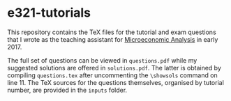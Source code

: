 # e321-tutorials

This repository contains the TeX files for the tutorial and exam questions that I wrote as the teaching assistant for [Microeconomic Analysis][e321] in early 2017.

The full set of questions can be viewed in `questions.pdf` while my suggested solutions are offered in `solutions.pdf`.
The latter is obtained by compiling `questions.tex` after uncommenting the `\showsols` command on line 11.
The TeX sources for the questions themselves, organised by tutorial number, are provided in the `inputs` folder.

[e321]: http://www.canterbury.ac.nz/courseinfo/GetCourseDetails.aspx?course=ECON321&occurrence=17S1(C)&year=2017
